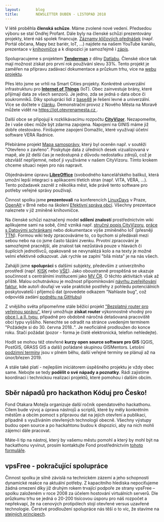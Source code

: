 ```yaml
---
layout:       blog
title:        NEWSLETTER DUBEN - LISTOPAD 2018
---
```


V létě proběhla **členská schůze**. Máme zvolené nové vedení. Předsedou výboru se stal Ondřej Profant. Dále byly na členské schůzi prezentovány projekty, které náš spolek financuje. [Záznamy klíčových přednášek](https://youtu.be/AEMxMOToVdc ) (např. Portál občana, Mapy bez bariér, IoT, ...) najdete na našem YouTube kanálu, prezentace v [knihovničce](https://gitlab.com/otevrenamesta/documents/tree/master/knihovnicka ) a k dispozici je samozřejmě i [zápis](https://gitlab.com/otevrenamesta/documents/blob/master/schuze/2018_06_28/zapis_2018_06_28.pdf ).

Spolupracujeme s projektem [**Tenderman**](https://www.youtube.com/watch?v=AEMxMOToVdc&t=9260s ) z dílny [Datlabu](http://www.datlab.cz/ ). Členské obce tak mají možnost získat pro první rok používání slevu 33%. Tento projekt je zaměřen na  přípravu zadávací dokumentace a průzkum trhu, více na [webu projektu](https://tenderman.cz ).

Přes léto jsme se vrhli na Smart Cities projekty. Konkrétně univerzální infrastrukturu pro [**Internet of Things**](https://cs.wikipedia.org/wiki/Internet_v%C4%9Bc%C3%AD ) (IoT). Obec zainvestuje brány, které přijímají data ze všech senzorů. Je jedno, zda se jedná o data obce či soukromníků. Díky spolupráci lidí z [base48](http://base48.cz/ ) je řešení levné a univerzální. Více se dočtete v [článku](https://www.otevrenamesta.cz/nmnm_otevrelo_brany_do_IoT.html ). Demonstrační provoz z Nového Města na Moravě můžete vidět na [https://iot.otevrenamesta.cz ](https://iot.otevrenamesta.cz ).

Další obce se připojují k rozklikávacímu rozpočtu [**CityVizor**](http://cityvizor.cz/ ). Nezapomeňte, že i vaše obec může být zdarma zapojena. Napojení na GINIS máme již dobře otestováno. Finišujeme zapojení Domažlic, které využívají účetní software VERA Radnice.

Přebíráme projekt [Mapa samosprávy](https://www.mapasamospravy.cz ), který byl oceněn např. v soutěži "Otevřeno x zavřeno". Poskytuje data z úředních desek vizualizovaná v mapě, ale již delší čas je nedostupná z důvodu nedostatku zdrojů, což je obzvlášť nepříjemné, neboť ji využíváme v našem CityVizoru. Tímto krokem chceme situaci nejen pro nás napravit.

Objednáváme úpravu [**LibreOffice**](https://cs.wikipedia.org/wiki/LibreOffice ) (svobodného kancelářského balíku), která umožní lepší integraci s aplikacemi třetích stran (např. VITA, VERA, ...). Tento požadavek zazněl z několika měst, kde právě tento software pro potřeby veřejné správy používají.

Činnost spolku jsme **prezentovali** na konferencích [LinuxDays](https://www.linuxdays.cz/2018/ ) v Praze, [OpenAlt](https://www.openalt.cz/2018/ ) v Brně nebo na školení [Efektivní správa obcí](http://www.smocr.cz/cz/nase-projekty/efektivni-sprava-obci/aktuality/projekt-eso-startuje-svaz-mest-a-obci-cr-skoli-prvni-zastupitele-a-uredniky.aspx ). Všechny prezentace naleznete v již zmíněné knihovničce.

Na členské schůzi naznačený model **sdílení znalostí** prostřednictvím wiki aplikujeme sami na sobě, čímž vzniká např. [stručný popis CityVizoru](https://cs.wikiversity.org/wiki/VS/P%C3%ADskovi%C5%A1t%C4%9B/CityVizor_prakticky ), [práce s Datovými schránkami](https://cs.wikiversity.org/wiki/Datov%C3%A1_schr%C3%A1nka_prakticky ) nebo dokumentace výše zmíněného IoT (přesněji [TTN](https://cs.wikiversity.org/wiki/The_Things_Network_prakticky )). Formou wiki tedy zpracováváme to, co bychom si předávali mezi sebou nebo na co jsme často tázáni zvenku. Prvotní zpracování je samozřejmě pracnější, ale znalost tak nezůstává pouze v hlavách či šuplících jednotlivců, opakovaně se nevynalézá kolo a na texty je možné velmi efektivně odkazovat. Jak rychle se zaplní "bílá místa" je na nás všech.

Zahájili jsme **spolupráci** s dalšími subjekty, především z univerzitního prostředí (např. [KISK](http://kisk.phil.muni.cz/cs ) nebo [VŠE](https://www.vse.cz/ )). Jako oboustranně prospěšná se ukazuje součinnost s centrálními institucemi jako [MV ČR](https://cs.wikipedia.org/wiki/Ministerstvo_vnitra_%C4%8Cesk%C3%A9_republiky ). O těchto aktivitách však až příště. Malou ochutnávkou je možnost připomínkování [návrhu zveřejňování faktur](https://data.gov.cz/otev%C5%99en%C3%A9-form%C3%A1ln%C3%AD-normy/faktury/draft/ ), kde autoři doufají ve vaše praktické postřehy z pohledu potenciálních poskytovatelů i příjemců dat (provedete odkazem "Nahlaste bug", což odpovídá zadání [podnětu na  GitHubu](https://cs.wikiversity.org/wiki/GitHub_prakticky#Zad%C3%A1n%C3%AD_podn%C4%9Btu ))

Z vnějšího světa připomeňme stále běžící projekt ["Bezplatný router pro veřejnou správu"](https://gov.turris.cz/# ), který umožňuje **získat router** výkonnostně vhodný pro [obce I. a II. typu](http://www.rokvobci.cz/zpravy-redaktoru/detail/692-rozdeleni-obci-dle-rozsahu-prenesene--pusobnosti/ ), případně pro obdobně náročná detašovaná pracoviště obcí typu vyššího. Nenechte se odradit na stránce uvedeným termínem "Požádejte si do 30. června 2018..". Je neoficiálně prodloužen do konce roku. Stačí požádat (pozor - forma je čistě elektronická, telefon nehledejte).

Hodit se mohou též otevřené **kurzy open source software pro GIS** (QGIS, PostGIS, GRASS GIS a další) pořádané skupinou GISMentors. Letošní [podzimní termíny](https://kurzy.gismentors.cz/ ) jsou v plném běhu, další veřejné termíny se plánují až na únor/březen 2019.

A stále také platí - nejlepším iniciátorem úspěšného projektu je vždy obec same. Nebojte se tedy **podělit o své nápady a poznatky**. Rádi zajistíme koordinaci i technickou realizaci projektů, které pomohou i dalším obcím.

Sběr nápadů pro hackathon Kóduj pro Česko!
-
Fond Otakara Motejla organizuje další ročník opendatového hackathonu. Cílem bude vývoj a úprava nástrojů a scriptů, které by měly konkrétním městům a obcím pomoct s přípravou dat na jejich otevření a publikaci, případně s využíváním otevřených technologií obecně. Všechny výstupy budou open source a po hackahtonu budou k dispozici, aby na nich mohli zájemci dále pracovat.

Máte-li tip na nástroj, který by vašemu městu pomohl a který by mohl být na hackathonu vyvinut, prosím kontaktujte Fond prostředníctvím [tohoto formuláře](https://goo.gl/forms/HhVZaR8xKB7lScXw2).

vpsFree - pokračující spolupráce
-
Činnost spolku je silně závislá na technickém zázemí a jeho schopnosti dynamické reakce na aktuální potřeby. Z kapacitního hlediska nepociťujeme žádná omezení díky již druhým rokem trvající podpoře ze strany vpsFree – spolku založeném v roce 2008 za účelem hostování virtuálních serverů. Dle průzkumu trhu se jedná o 20-200 tisícovou úsporu pro náš rozpočet a nepřekvapí, že na cenových protipólech stojí otevřené versus uzavřené technologie. Čerstvé prodloužení spolupráce nás těší o to víc, že stavíme na [stejných principech](https://vpsfree.cz/o-vpsfree/).
